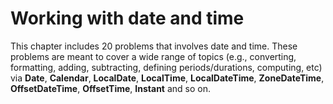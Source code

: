 # Working with date and time
This chapter includes 20 problems that involves date and time. These problems are meant to cover a wide range of topics (e.g., converting, formatting, adding, subtracting, defining periods/durations, computing, etc) via **Date**, **Calendar**, **LocalDate**, **LocalTime**, **LocalDateTime**, **ZoneDateTime**, **OffsetDateTime**, **OffsetTime**, **Instant** and so on.
